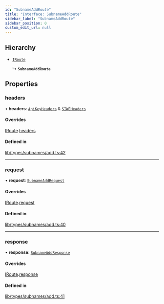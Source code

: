 ```yaml
---
id: "SubnameAddRoute"
title: "Interface: SubnameAddRoute"
sidebar_label: "SubnameAddRoute"
sidebar_position: 0
custom_edit_url: null
---
```


## Hierarchy

- [`IRoute`](IRoute.md)

  ↳ **`SubnameAddRoute`**

## Properties

### headers

• **headers**: [`ApiKeyHeaders`](ApiKeyHeaders.md) & [`SIWEHeaders`](SIWEHeaders.md)

#### Overrides

[IRoute](IRoute.md).[headers](IRoute.md#headers)

#### Defined in

[lib/types/subnames/add.ts:42](https://github.com/JustaName-id/JustaName-sdk/blob/11f6578/packages/@justaname.id/sdk/src/lib/types/subnames/add.ts#L42)

___

### request

• **request**: [`SubnameAddRequest`](SubnameAddRequest.md)

#### Overrides

[IRoute](IRoute.md).[request](IRoute.md#request)

#### Defined in

[lib/types/subnames/add.ts:40](https://github.com/JustaName-id/JustaName-sdk/blob/11f6578/packages/@justaname.id/sdk/src/lib/types/subnames/add.ts#L40)

___

### response

• **response**: [`SubnameAddResponse`](SubnameAddResponse.md)

#### Overrides

[IRoute](IRoute.md).[response](IRoute.md#response)

#### Defined in

[lib/types/subnames/add.ts:41](https://github.com/JustaName-id/JustaName-sdk/blob/11f6578/packages/@justaname.id/sdk/src/lib/types/subnames/add.ts#L41)
